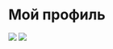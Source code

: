 # Мой профиль

[![](https://github.com/lgmarch/blog-react/workflows/EditorConfig/badge.svg)](https://github.com/lgmarch/blog-react/actions?query=workflow%3AEditorConfig)
[![](https://github.com/lgmarch/blog-react/workflows/ESLint/badge.svg)](https://github.com/lgmarch/blog-react/actions?query=workflow%3AESLint)
